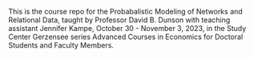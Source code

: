 This is the course repo for the Probabalistic Modeling of Networks and Relational Data, taught by Professor David B. Dunson with teaching assistant Jennifer Kampe, October 30 - November 3, 2023, in the Study Center Gerzensee series Advanced Courses in Economics for Doctoral Students and Faculty Members. 



  


